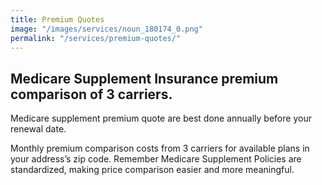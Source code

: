 ```yaml
---
title: Premium Quotes
image: "/images/services/noun_180174_0.png"
permalink: "/services/premium-quotes/"
---
```


## Medicare Supplement Insurance premium comparison of 3 carriers.

Medicare supplement premium quote are best done annually before your renewal date.

Monthly premium comparison costs from 3 carriers for available plans in your address’s zip code. Remember Medicare Supplement Policies are standardized, making price comparison easier and more meaningful.  
